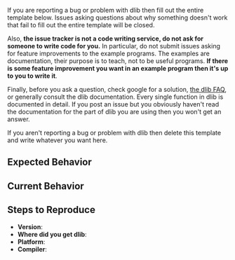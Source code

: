 If you are reporting a bug or problem with dlib then fill out the entire template below.  Issues asking questions about why something doesn't work that fail to fill out the entire template will be closed.

Also, **the issue tracker is not a code writing service, do not ask for someone to write code for you.**  In particular, do not submit issues asking for feature improvements to the example programs.  The examples are documentation, their purpose is to teach, not to be useful programs.  **If there is some feature improvement you want in an example program then it's up to you to write it**.  

Finally, before you ask a question, check google for a solution, [the dlib FAQ](http://dlib.net/faq.html), or generally consult the dlib documentation.  Every single function in dlib is documented in detail.  If you post an issue but you obviously haven't read the documentation for the part of dlib you are using then you won't get an answer.  

If you aren't reporting a bug or problem with dlib then delete this template and write whatever you want here.
 

<!-- ================================================================ -->
<!-- =====================  BUG REPORT TEMPLATE ===================== -->
<!-- ================================================================ -->


<!-- Delete the above instructions and then provide a general summary of the issue in the Title above.  Then fill out the template below. -->

## Expected Behavior
<!--- Tell us what should happen.  What were you doing?  What part of dlib are you using?  What do you think should happen? -->

## Current Behavior
<!--- Tell us what happens instead of the expected behavior.  If you get an error, include the entire error message in the bug report.  DO NOT POST SCREEN SHOTS.  Paste in the text instead.   If the issue is some kind of build problem, include the entire CMake output along with the error message. -->

## Steps to Reproduce
<!--- Provide an unambiguous set of steps to reproduce this problem. Include code to reproduce, if relevant -->



* **Version**: <!-- What version of dlib? -->
* **Where did you get dlib**: <!-- Did you get it from an official source like dlib.net, this github repo, or somewhere else? -->
* **Platform**: <!-- include something like `lsb_release -a` output, or if Windows, version and 32-bit or
  64-bit -->
* **Compiler**: <!-- What compiler are you using?  What version of that compiler? -->
